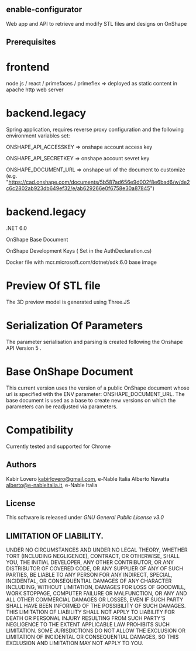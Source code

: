 ## enable-configurator
Web app and API to retrieve and modify STL files and designs on OnShape

## Prerequisites 
# frontend
node.js / react / primefaces / primeflex => deployed as static content in apache http web server

# backend.legacy
Spring application, requires reverse proxy configuration and the following  environment variables set:

ONSHAPE_API_ACCESSKEY => onshape account access key

ONSHAPE_API_SECRETKEY => onshape account sevret key

ONSHAPE_DOCUMENT_URL => onshape url of the document to customize (e.g. "https://cad.onshape.com/documents/5b587ad656e9d002f8e6bad6/w/de2c6c2802ab923db649ef32/e/ab629266e0f6758e30a87845")

# backend.legacy
.NET 6.0

OnShape Base Document

OnShape Development Keys ( Set in the AuthDeclaration.cs)

Docker file with mcr.microsoft.com/dotnet/sdk:6.0 base image

# Preview Of STL file

The 3D preview model is generated using Three.JS

# Serialization Of Parameters

The parameter serialisation and parsing is created following the Onshape API Version 5 . 

# Base OnShape Document

This current version uses the version of a public OnShape document whose url is specified with the ENV parameter: ONSHAPE_DOCUMENT_URL.
The base document is used as a base to create new versions on which the parameters can be readjusted via parameters.

# Compatibility

Currently tested and supported for Chrome

## Authors
Kabir Lovero <kabirlovero@gmail.com>, e-Nable Italia
Alberto Navatta <alberto@e-nableitalia.it>, e-Nable Italia

## License

This software is released under *GNU General Public License v3.0*

## LIMITATION OF LIABILITY.
UNDER NO CIRCUMSTANCES AND UNDER NO LEGAL THEORY, WHETHER TORT (INCLUDING NEGLIGENCE), CONTRACT, OR OTHERWISE, SHALL YOU, THE INITIAL DEVELOPER, ANY OTHER CONTRIBUTOR, OR ANY DISTRIBUTOR OF COVERED CODE, OR ANY SUPPLIER OF ANY OF SUCH PARTIES, BE LIABLE TO ANY PERSON FOR ANY INDIRECT, SPECIAL, INCIDENTAL, OR CONSEQUENTIAL DAMAGES OF ANY CHARACTER INCLUDING, WITHOUT LIMITATION, DAMAGES FOR LOSS OF GOODWILL, WORK STOPPAGE, COMPUTER FAILURE OR MALFUNCTION, OR ANY AND ALL OTHER COMMERCIAL DAMAGES OR LOSSES, EVEN IF SUCH PARTY SHALL HAVE BEEN INFORMED OF THE POSSIBILITY OF SUCH DAMAGES. THIS LIMITATION OF LIABILITY SHALL NOT APPLY TO LIABILITY FOR DEATH OR PERSONAL INJURY RESULTING FROM SUCH PARTY'S NEGLIGENCE TO THE EXTENT APPLICABLE LAW PROHIBITS SUCH LIMITATION. SOME JURISDICTIONS DO NOT ALLOW THE EXCLUSION OR LIMITATION OF INCIDENTAL OR CONSEQUENTIAL DAMAGES, SO THIS EXCLUSION AND LIMITATION MAY NOT APPLY TO YOU.
